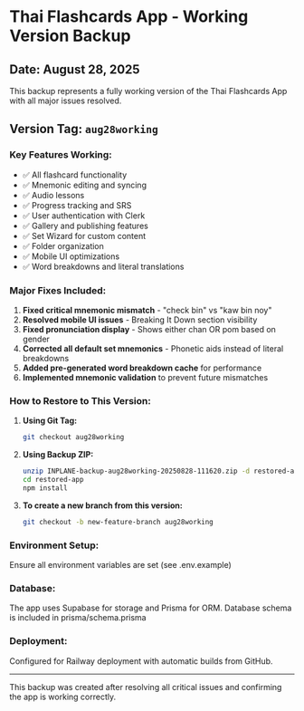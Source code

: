 # Thai Flashcards App - Working Version Backup
## Date: August 28, 2025

This backup represents a fully working version of the Thai Flashcards App with all major issues resolved.

## Version Tag: `aug28working`

### Key Features Working:
- ✅ All flashcard functionality
- ✅ Mnemonic editing and syncing
- ✅ Audio lessons
- ✅ Progress tracking and SRS
- ✅ User authentication with Clerk
- ✅ Gallery and publishing features
- ✅ Set Wizard for custom content
- ✅ Folder organization
- ✅ Mobile UI optimizations
- ✅ Word breakdowns and literal translations

### Major Fixes Included:
1. **Fixed critical mnemonic mismatch** - "check bin" vs "kaw bin noy"
2. **Resolved mobile UI issues** - Breaking It Down section visibility
3. **Fixed pronunciation display** - Shows either chan OR pom based on gender
4. **Corrected all default set mnemonics** - Phonetic aids instead of literal breakdowns
5. **Added pre-generated word breakdown cache** for performance
6. **Implemented mnemonic validation** to prevent future mismatches

### How to Restore to This Version:

1. **Using Git Tag:**
   ```bash
   git checkout aug28working
   ```

2. **Using Backup ZIP:**
   ```bash
   unzip INPLANE-backup-aug28working-20250828-111620.zip -d restored-app/
   cd restored-app
   npm install
   ```

3. **To create a new branch from this version:**
   ```bash
   git checkout -b new-feature-branch aug28working
   ```

### Environment Setup:
Ensure all environment variables are set (see .env.example)

### Database:
The app uses Supabase for storage and Prisma for ORM. Database schema is included in prisma/schema.prisma

### Deployment:
Configured for Railway deployment with automatic builds from GitHub.

---
This backup was created after resolving all critical issues and confirming the app is working correctly.
